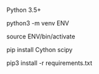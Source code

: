 Python 3.5+

python3 -m venv ENV

source ENV/bin/activate

pip install Cython scipy

pip3 install -r requirements.txt


